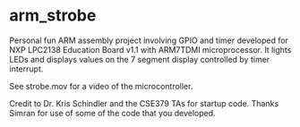 # arm_strobe
Personal fun ARM assembly project involving GPIO and timer developed for NXP LPC2138 Education Board v1.1 with ARM7TDMI microprocessor. It lights LEDs and displays values on the 7 segment display controlled by timer interrupt.

See strobe.mov for a video of the microcontroller.

Credit to Dr. Kris Schindler and the CSE379 TAs for startup code. Thanks Simran for use of some of the code that you developed. 
